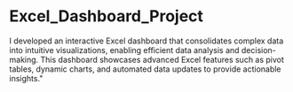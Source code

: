 # Excel_Dashboard_Project
I developed an interactive Excel dashboard that consolidates complex data into intuitive visualizations, enabling efficient data analysis and decision-making.
This dashboard showcases advanced Excel features such as pivot tables, dynamic charts, and automated data updates to provide actionable insights."
